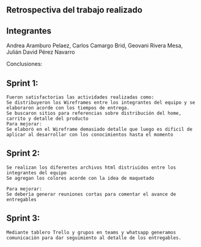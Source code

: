 ## Retrospectiva del trabajo realizado

## Integrantes 
Andrea Aramburo Pelaez, Carlos Camargo Brid, Geovani Rivera Mesa, Julián David Pérez Navarro

Conclusiones:

## Sprint 1:

    Fueron satisfactorias las actividades realizadas como:
    Se distribuyeron los Wireframes entre los integrantes del equipo y se elaboraron acorde con los tiempos de entrega.
    Se buscaron sitios para referencias sobre distribución del home, carrito y detalle del producto
    Para mejorar:
    Se elaborò en el Wireframe demasiado detalle que luego es dificil de aplicar al desarrollar con los conocimientos hasta el momento

## Sprint 2:

    Se realizan los diferentes archivos html distriuidos entre los integrantes del equipo
    Se agregan los colores acorde con la idea de maquetado

    Para mejorar:
    Se deberìa generar reuniones cortas para comentar el avance de entregables

## Sprint 3:

    Mediante tablero Trello y grupos en teams y whatsapp generamos comunicaciòn para dar seguimiento al detalle de los entregables.
